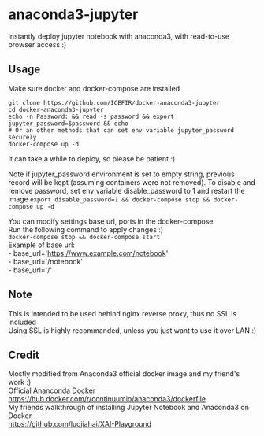# anaconda3-jupyter
Instantly deploy jupyter notebook with anaconda3, with read-to-use browser access :)  

## Usage  

Make sure docker and docker-compose are installed
```   
git clone https://github.com/ICEFIR/docker-anaconda3-jupyter  
cd docker-anaconda3-jupyter  
echo -n Password: && read -s password && export jupyter_password=$password && echo
# Or an other methods that can set env variable jupyter_password securely
docker-compose up -d
```   
It can take a while to deploy, so please be patient :)  

Note if jupyter_password environment is set to empty string, previous record will be kept (assuming containers were not removed).
To disable and remove password, set env variable disable_password to 1 and restart the image
`export disable_password=1 && docker-compose stop && docker-compose up -d`


You can modify settings base url, ports in the docker-compose  
Run the following command to apply changes :)  
```docker-compose stop && docker-compose start```     
Example of base url:   
  \- base_url='https://www.example.com/notebook'   
  \- base_url='/notebook'    
  \- base_url='/'



## Note
This is intended to be used behind nginx reverse proxy, thus no SSL is included  
Using SSL is highly recommanded, unless you just want to use it over LAN :)


## Credit
Mostly modified from Anaconda3 official docker image and my friend's work :)  
Official Ananconda Docker  
  https://hub.docker.com/r/continuumio/anaconda3/dockerfile  
My friends walkthrough of installing Jupyter Notebook and Anaconda3 on Docker  
  https://github.com/luojiahai/XAI-Playground  
